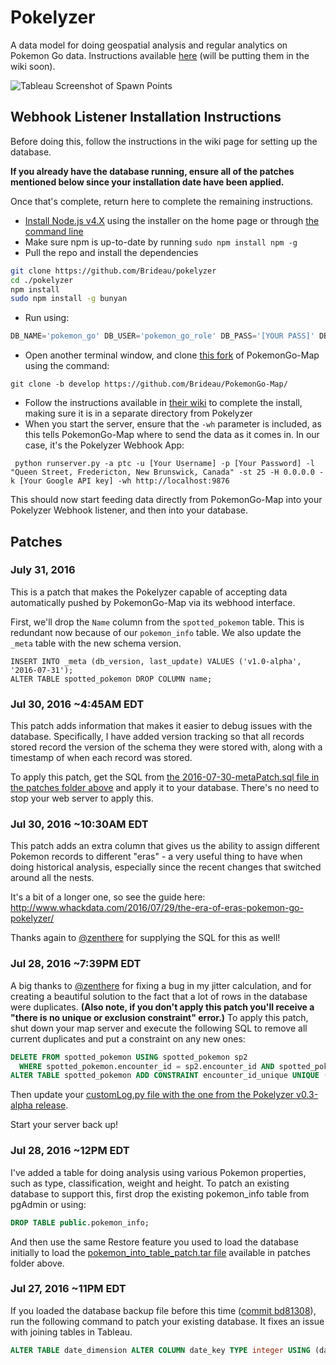 # Pokelyzer

A data model for doing geospatial analysis and regular analytics on Pokemon Go data. Instructions available [here](http://www.whackdata.com/2016/07/26/instructions-analyzing-pokemon-go-data/) (will be putting them in the wiki soon).

![Tableau Screenshot of Spawn Points](http://i.imgur.com/xRY8bLn.png)

## Webhook Listener Installation Instructions

Before doing this, follow the instructions in the wiki page for setting up the database.

**If you already have the database running, ensure all of the patches mentioned below since your installation date have been applied.**

Once that's complete, return here to complete the remaining instructions.

 - [Install Node.js v4.X](https://nodejs.org/en/) using the installer on the home page or through [the command line](https://nodejs.org/en/download/package-manager/)
 - Make sure npm is up-to-date by running `sudo npm install npm -g`
 - Pull the repo and install the dependencies
```bash
git clone https://github.com/Brideau/pokelyzer
cd ./pokelyzer
npm install
sudo npm install -g bunyan
```
- Run using:

 ```sql
 DB_NAME='pokemon_go' DB_USER='pokemon_go_role' DB_PASS='[YOUR PASS]' DB_PORT=5432 WS_PORT=9876 ERA=2  node app.js | bunyan -l info
 ```
- Open another terminal window, and clone [this fork](https://github.com/Brideau/PokemonGo-Map/) of PokemonGo-Map using the command:

`git clone -b develop https://github.com/Brideau/PokemonGo-Map/`

 - Follow the instructions available in [their wiki](https://github.com/AHAAAAAAA/PokemonGo-Map/wiki) to complete the install, making sure it is in a separate directory from Pokelyzer
 - When you start the server, ensure that the `-wh` parameter is included, as this tells PokemonGo-Map where to send the data as it comes in. In our case, it's the Pokelyzer Webhook App:

```
 python runserver.py -a ptc -u [Your Username] -p [Your Password] -l "Queen Street, Fredericton, New Brunswick, Canada" -st 25 -H 0.0.0.0 -k [Your Google API key] -wh http://localhost:9876
```

This should now start feeding data directly from PokemonGo-Map into your Pokelyzer Webhook listener, and then into your database.

## Patches

### July 31, 2016

This is a patch that makes the Pokelyzer capable of accepting data automatically pushed by PokemonGo-Map via its webhood interface.

First, we'll drop the `Name` column from the `spotted_pokemon` table. This is redundant now because of our `pokemon_info` table. We also update the `_meta` table with the new schema version.

```
INSERT INTO _meta (db_version, last_update) VALUES ('v1.0-alpha', '2016-07-31');
ALTER TABLE spotted_pokemon DROP COLUMN name;
```


### Jul 30, 2016 ~4:45AM EDT

This patch adds information that makes it easier to debug issues with the database. Specifically, I have added version tracking so that all records stored record the version of the schema they were stored with, along with a timestamp of when each record was stored.

To apply this patch, get the SQL from [the 2016-07-30-metaPatch.sql file in the patches folder above](https://github.com/Brideau/pokelyzer/blob/master/patches/2016-07-30-metaPatch.sql) and apply it to your database. There's no need to stop your web server to apply this.

### Jul 30, 2016 ~10:30AM EDT

This patch adds an extra column that gives us the ability to assign different Pokemon records to different "eras" - a very useful thing to have when doing historical analysis, especially since the recent changes that switched around all the nests.

It's a bit of a longer one, so see the guide here: <http://www.whackdata.com/2016/07/29/the-era-of-eras-pokemon-go-pokelyzer/>

Thanks again to [@zenthere](https://twitter.com/zenthere) for supplying the SQL for this as well!

### Jul 28, 2016 ~7:39PM EDT

A big thanks to [@zenthere](https://twitter.com/zenthere) for fixing a bug in my jitter calculation, and for creating a beautiful solution to the fact that a lot of rows in the database were duplicates. **(Also note, if you don't apply this patch you'll receive a "there is no unique or exclusion constraint" error.)** To apply this patch, shut down your map server and execute the following SQL to remove all current duplicates and put a constraint on any new ones:

```sql
DELETE FROM spotted_pokemon USING spotted_pokemon sp2
  WHERE spotted_pokemon.encounter_id = sp2.encounter_id AND spotted_pokemon.id > sp2.id;
ALTER TABLE spotted_pokemon ADD CONSTRAINT encounter_id_unique UNIQUE (encounter_id);
```

Then update your [customLog.py file with the one from the Pokelyzer v0.3-alpha release](https://github.com/Brideau/pokelyzer/blob/v0.3-alpha/sample_customLog.py).

Start your server back up!

### Jul 28, 2016 ~12PM EDT

I've added a table for doing analysis using various Pokemon properties, such as type, classification, weight and height. To patch an existing database to support this, first drop the existing pokemon_info table from pgAdmin or using:

```sql
DROP TABLE public.pokemon_info;
```

And then use the same Restore feature you used to load the database initially to load the [pokemon_into_table_patch.tar file](https://github.com/Brideau/pokelyzer/raw/master/patches/pokemon_info_table_patch.tar) available in patches folder above.

### Jul 27, 2016 ~11PM EDT

If you loaded the database backup file before this time ([commit bd81308](https://github.com/Brideau/pokelyzer/commit/bd813085e0ce5518ae55e33dcc87241b710fb215)), run the following command to patch your existing database. It fixes an issue with joining tables in Tableau.

```sql
ALTER TABLE date_dimension ALTER COLUMN date_key TYPE integer USING (date_key::integer);
```
